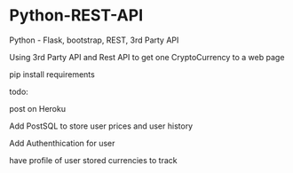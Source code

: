 # Python-REST-API

 Python - Flask, bootstrap, REST, 3rd Party API

Using 3rd Party API and Rest API to get one CryptoCurrency to a web page

pip install requirements

todo:

post on Heroku

Add PostSQL to store user prices and user history

Add Authenthication for user

have profile of user stored currencies to track
